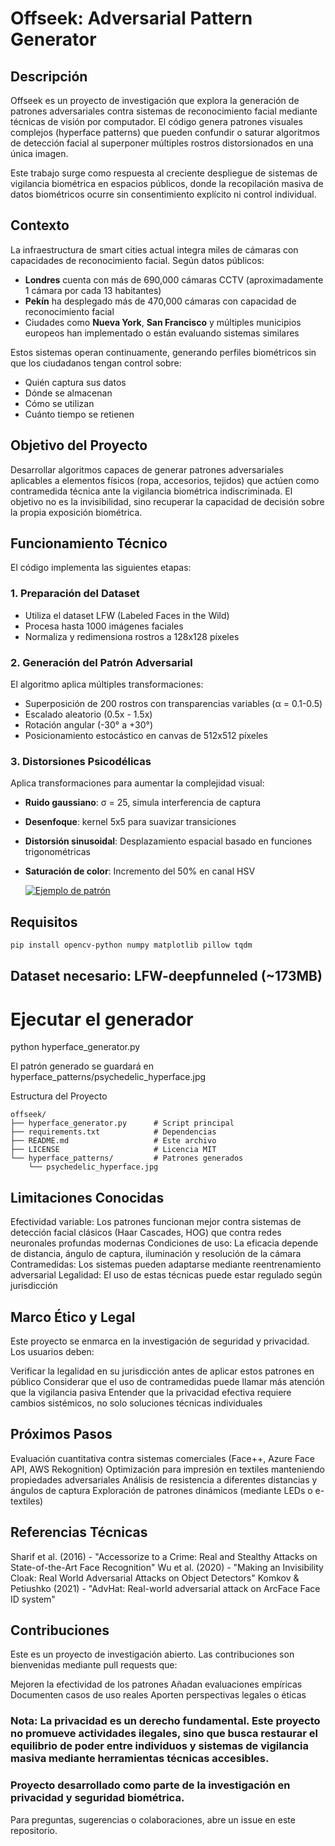 # Offseek: Adversarial Pattern Generator

## Descripción

Offseek es un proyecto de investigación que explora la generación de patrones adversariales contra sistemas de reconocimiento facial mediante técnicas de visión por computador. El código genera patrones visuales complejos (hyperface patterns) que pueden confundir o saturar algoritmos de detección facial al superponer múltiples rostros distorsionados en una única imagen.

Este trabajo surge como respuesta al creciente despliegue de sistemas de vigilancia biométrica en espacios públicos, donde la recopilación masiva de datos biométricos ocurre sin consentimiento explícito ni control individual.

## Contexto

La infraestructura de smart cities actual integra miles de cámaras con capacidades de reconocimiento facial. Según datos públicos:

- **Londres** cuenta con más de 690,000 cámaras CCTV (aproximadamente 1 cámara por cada 13 habitantes)
- **Pekín** ha desplegado más de 470,000 cámaras con capacidad de reconocimiento facial
- Ciudades como **Nueva York**, **San Francisco** y múltiples municipios europeos han implementado o están evaluando sistemas similares

Estos sistemas operan continuamente, generando perfiles biométricos sin que los ciudadanos tengan control sobre:
- Quién captura sus datos
- Dónde se almacenan
- Cómo se utilizan
- Cuánto tiempo se retienen

## Objetivo del Proyecto

Desarrollar algoritmos capaces de generar patrones adversariales aplicables a elementos físicos (ropa, accesorios, tejidos) que actúen como contramedida técnica ante la vigilancia biométrica indiscriminada. El objetivo no es la invisibilidad, sino recuperar la capacidad de decisión sobre la propia exposición biométrica.

## Funcionamiento Técnico

El código implementa las siguientes etapas:

### 1. Preparación del Dataset
- Utiliza el dataset LFW (Labeled Faces in the Wild)
- Procesa hasta 1000 imágenes faciales
- Normaliza y redimensiona rostros a 128x128 píxeles

### 2. Generación del Patrón Adversarial

El algoritmo aplica múltiples transformaciones:

- Superposición de 200 rostros con transparencias variables (α = 0.1-0.5)
- Escalado aleatorio (0.5x - 1.5x)
- Rotación angular (-30° a +30°)
- Posicionamiento estocástico en canvas de 512x512 píxeles

### 3. Distorsiones Psicodélicas

Aplica transformaciones para aumentar la complejidad visual:

- **Ruido gaussiano**: σ = 25, simula interferencia de captura
- **Desenfoque**: kernel 5x5 para suavizar transiciones
- **Distorsión sinusoidal**: Desplazamiento espacial basado en funciones trigonométricas
- **Saturación de color**: Incremento del 50% en canal HSV

  [![Ejemplo de patrón](main/psychedelic_hyperface.jpg)](main/psychedelic_hyperface.jpg)


## Requisitos
```bash
pip install opencv-python numpy matplotlib pillow tqdm
```

## Dataset necesario: LFW-deepfunneled (~173MB)


# Ejecutar el generador
python hyperface_generator.py

El patrón generado se guardará en hyperface_patterns/psychedelic_hyperface.jpg

Estructura del Proyecto

```
offseek/
├── hyperface_generator.py      # Script principal
├── requirements.txt            # Dependencias
├── README.md                   # Este archivo
├── LICENSE                     # Licencia MIT
└── hyperface_patterns/         # Patrones generados
    └── psychedelic_hyperface.jpg
```

## Limitaciones Conocidas

Efectividad variable: Los patrones funcionan mejor contra sistemas de detección facial clásicos (Haar Cascades, HOG) que contra redes neuronales profundas modernas
Condiciones de uso: La eficacia depende de distancia, ángulo de captura, iluminación y resolución de la cámara
Contramedidas: Los sistemas pueden adaptarse mediante reentrenamiento adversarial
Legalidad: El uso de estas técnicas puede estar regulado según jurisdicción

## Marco Ético y Legal
Este proyecto se enmarca en la investigación de seguridad y privacidad. Los usuarios deben:

Verificar la legalidad en su jurisdicción antes de aplicar estos patrones en público
Considerar que el uso de contramedidas puede llamar más atención que la vigilancia pasiva
Entender que la privacidad efectiva requiere cambios sistémicos, no solo soluciones técnicas individuales

## Próximos Pasos

 Evaluación cuantitativa contra sistemas comerciales (Face++, Azure Face API, AWS Rekognition)
 Optimización para impresión en textiles manteniendo propiedades adversariales
 Análisis de resistencia a diferentes distancias y ángulos de captura
 Exploración de patrones dinámicos (mediante LEDs o e-textiles)

## Referencias Técnicas

Sharif et al. (2016) - "Accessorize to a Crime: Real and Stealthy Attacks on State-of-the-Art Face Recognition"
Wu et al. (2020) - "Making an Invisibility Cloak: Real World Adversarial Attacks on Object Detectors"
Komkov & Petiushko (2021) - "AdvHat: Real-world adversarial attack on ArcFace Face ID system"

## Contribuciones
Este es un proyecto de investigación abierto. Las contribuciones son bienvenidas mediante pull requests que:

Mejoren la efectividad de los patrones
Añadan evaluaciones empíricas
Documenten casos de uso reales
Aporten perspectivas legales o éticas


### Nota: La privacidad es un derecho fundamental. Este proyecto no promueve actividades ilegales, sino que busca restaurar el equilibrio de poder entre individuos y sistemas de vigilancia masiva mediante herramientas técnicas accesibles.

### Proyecto desarrollado como parte de la investigación en privacidad y seguridad biométrica.

Para preguntas, sugerencias o colaboraciones, abre un issue en este repositorio.
